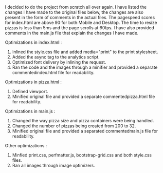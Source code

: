 I decided to do the project from scratch all over again. I have listed the changes I have made to the original files below, the changes are also present in the form of comments in the actual files.
The pagespeed scores for index.html are above 90 for both Mobile and Desktop.
The time to resize pizzas is less than 5ms and the page scrolls at 60fps.
I have also provided comments in the main.js file that explain the changes I have made.

Optimizations in index.html :
1) Inlined the style.css file and added media="print" to the print stylesheet.
2) Added the async tag to the analytics script.
3) Optimized font delivery by inlining the request.
4) Ran the code and the images through a minifier and provided a separate commentedindex.html file for readability.

Optimizations in pizza.html :
1) Defined viewport.
2) Minified original file and provided a separate commentedpizza.html file for readability.

Optimizations in main.js :
1) Changed the way pizza size and pizza containers were being handled.
2) Changed the number of pizzas being created from 200 to 32.
3) Minified original file and provided a separated commentedmain.js file for readability.

Other optimizations :
1) Minfied print.css, perfmatter.js, bootstrap-grid.css and both style.css files.
2) Ran all images through image optimizers.